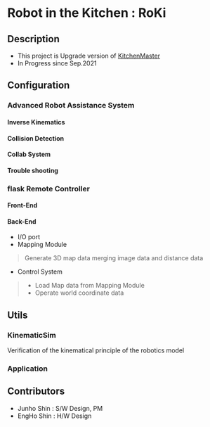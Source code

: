 # Robot in the Kitchen : RoKi

## Description
- This project is Upgrade version of [KitchenMaster](https://github.com/MinTpie30/KitchenMaster)
- In Progress since Sep.2021

## Configuration
### Advanced Robot Assistance System
#### Inverse Kinematics 
#### Collision Detection
#### Collab System
#### Trouble shooting 
### flask Remote Controller 
#### Front-End

#### Back-End
- I/O port
- Mapping Module
> Generate 3D map data merging image data and distance data

- Control System
> - Load Map data from Mapping Module
> - Operate world coordinate data 

## Utils
### KinematicSim
Verification of the kinematical principle of the robotics model

### Application
 
## Contributors
- Junho Shin : S/W Design, PM
- EngHo Shin : H/W Design
